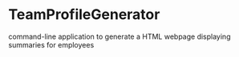 # TeamProfileGenerator
command-line application to generate a HTML webpage displaying summaries for employees

